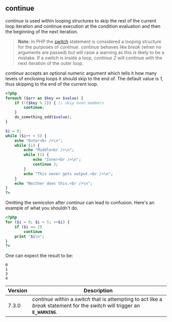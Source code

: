 continue
--------

*continue* is used within looping structures to skip the rest of the
current loop iteration and continue execution at the condition
evaluation and then the beginning of the next iteration.

> **Note**: <span class="simpara"> In PHP the
> <a href="/control-structures/switch.html" class="link">switch</a>
> statement is considered a looping structure for the purposes of
> *continue*. *continue* behaves like *break* (when no arguments are
> passed) but will raise a warning as this is likely to be a mistake. If
> a *switch* is inside a loop, *continue 2* will continue with the next
> iteration of the outer loop. </span>

*continue* accepts an optional numeric argument which tells it how many
levels of enclosing loops it should skip to the end of. The default
value is *1*, thus skipping to the end of the current loop.

``` php
<?php
foreach ($arr as $key => $value) {
    if (!($key % 2)) { // skip even members
        continue;
    }
    do_something_odd($value);
}

$i = 0;
while ($i++ < 5) {
    echo "Outer<br />\n";
    while (1) {
        echo "Middle<br />\n";
        while (1) {
            echo "Inner<br />\n";
            continue 3;
        }
        echo "This never gets output.<br />\n";
    }
    echo "Neither does this.<br />\n";
}
?>
```

Omitting the semicolon after *continue* can lead to confusion. Here's an
example of what you shouldn't do.

``` php
<?php
for ($i = 0; $i < 5; ++$i) {
    if ($i == 2)
        continue
    print "$i\n";
}
?>
```

One can expect the result to be:

    0
    1
    3
    4

| Version | Description                                                                                                                       |
|---------|-----------------------------------------------------------------------------------------------------------------------------------|
| 7.3.0   | *continue* within a *switch* that is attempting to act like a *break* statement for the *switch* will trigger an **`E_WARNING`**. |
